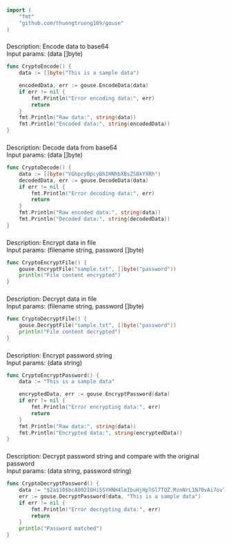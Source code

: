
# <Badge style='font-size: 1.8rem; text-shadow: 1px 1px 2px rgba(0, 0, 0, 0.3); padding: 0.35rem 0.75rem 0.35rem 0;' type='info' text='🔖 Crypto' />


```go
import (
	"fmt"
	"github.com/thuongtruong109/gouse"
)
```

### <Badge style='font-size: 1.1rem;' type='tip' text='1. crypto encode' />

Description: Encode data to base64<br>Input params: (data []byte)<br>

```go
func CryptoEncode() {
	data := []byte("This is a sample data")

	encodedData, err := gouse.EncodeData(data)
	if err != nil {
		fmt.Println("Error encoding data:", err)
		return
	}
	fmt.Println("Raw data:", string(data))
	fmt.Println("Encoded data:", string(encodedData))
}
```

### <Badge style='font-size: 1.1rem;' type='tip' text='2. crypto decode' />

Description: Decode data from base64<br>Input params: (data []byte)<br>

```go
func CryptoDecode() {
	data := []byte("VGhpcyBpcyBhIHNhbXBsZSBkYXRh")
	decodedData, err := gouse.DecodeData(data)
	if err != nil {
		fmt.Println("Error decoding data:", err)
		return
	}
	fmt.Println("Raw encoded data:", string(data))
	fmt.Println("Decoded data:", string(decodedData))
}
```

### <Badge style='font-size: 1.1rem;' type='tip' text='3. crypto encrypt file' />

Description: Encrypt data in file<br>Input params: (filename string, password []byte)<br>

```go
func CryptoEncryptFile() {
	gouse.EncryptFile("sample.txt", []byte("password"))
	println("File content encrypted")
}
```

### <Badge style='font-size: 1.1rem;' type='tip' text='4. crypto decrypt file' />

Description: Decrypt data in file<br>Input params: (filename string, password []byte)<br>

```go
func CryptoDecryptFile() {
	gouse.DecryptFile("sample.txt", []byte("password"))
	println("File content decrypted")
}
```

### <Badge style='font-size: 1.1rem;' type='tip' text='5. crypto encrypt password' />

Description: Encrypt password string<br>Input params: (data string)<br>

```go
func CryptoEncryptPassword() {
	data := "This is a sample data"

	encryptedData, err := gouse.EncryptPassword(data)
	if err != nil {
		fmt.Println("Error encrypting data:", err)
		return
	}
	fmt.Println("Raw data:", string(data))
	fmt.Println("Encrypted data:", string(encryptedData))
}
```

### <Badge style='font-size: 1.1rem;' type='tip' text='6. crypto decrypt password' />

Description: Decrypt password string and compare with the original password<br>Input params: (data string, password string)<br>

```go
func CryptoDecryptPassword() {
	data := "$2a$10$bcA002IOHi5SYHNH4lmIbuHjHplGl7TQZ.MznNrL1N70vAi7ovTa2"
	err := gouse.DecryptPassword(data, "This is a sample data")
	if err != nil {
		fmt.Println("Error decrypting data:", err)
		return
	}
	println("Password matched")
}
```
